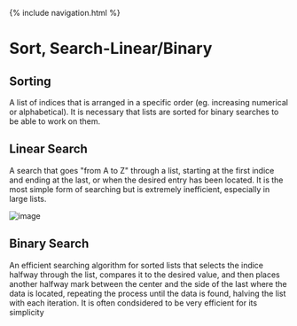 {% include navigation.html %}

# Sort, Search-Linear/Binary
## Sorting
A list of indices that is arranged in a specific order (eg. increasing numerical or alphabetical).  It is necessary that lists are sorted for binary searches to be able to work on them.

## Linear Search
A search that goes "from A to Z" through a list, starting at the first indice and ending at the last, or when the desired entry has been located.  It is the most simple form of searching but is extremely inefficient, especially in large lists.

![image](https://user-images.githubusercontent.com/82109882/151615088-a2c26869-f3df-4f6f-9973-aab3c8e8fb58.png)

## Binary Search
An efficient searching algorithm for sorted lists that selects the indice halfway through the list, compares it to the desired value, and then places another halfway mark between the center and the side of the last where the data is located, repeating the process until the data is found, halving the list with each iteration.  It is often condsidered to be very efficient for its simplicity
